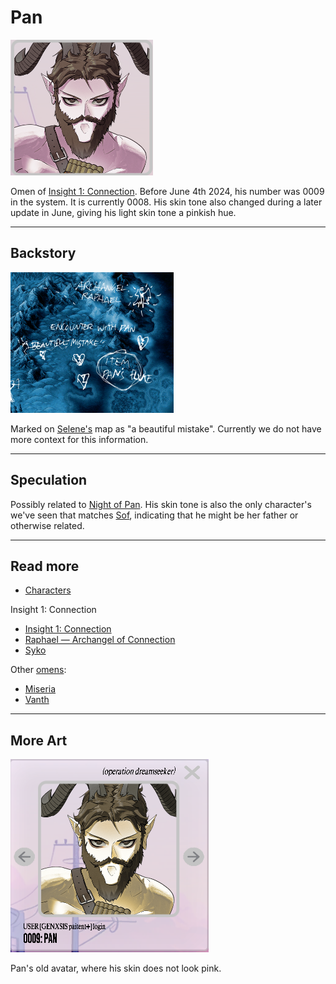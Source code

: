 # Pan

![Pan's avatar after turning pink](../../Resources/characters/pan/pink_pan.png)

Omen of [Insight 1: Connection](../lore/insight1-connection). Before June 4th 2024, his number was 0009 in the system. 
It is currently 0008. His skin tone also changed during a later update in June, giving his 
light skin tone a pinkish hue.

***

## Backstory

![Pan on Selene's map](../../Resources/lore/insights/connection/raphael-selenes-map.png)

Marked on [Selene's](selene) map as "a beautiful mistake". Currently we do not 
have more context for this information.

***

## Speculation

Possibly related to [Night of Pan](../lore/night-of-pan). His skin 
tone is also the only character's we've seen that matches [Sof](sof), indicating 
that he might be her father or otherwise related.

***

## Read more

- [Characters](characters)

Insight 1: Connection

- [Insight 1: Connection](../lore/insight1-connection)
- [Raphael — Archangel of Connection](raphael)
- [Syko](syko)

Other [omens](characters#omens):

- [Miseria](miseria)
- [Vanth](vanth)

***

## More Art

![Pan's avatar](../../Resources/characters/pan/pan.png)

Pan's old avatar, where his skin does not look pink.
